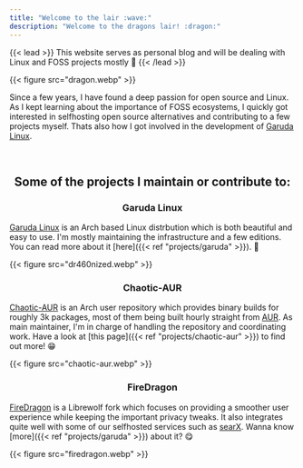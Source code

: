 ```yaml
---
title: "Welcome to the lair :wave:"
description: "Welcome to the dragons lair! :dragon:"
---
```


{{< lead >}}
This website serves as personal blog and will be dealing with Linux and FOSS projects mostly :eagle:
{{< /lead >}}

{{< figure src="dragon.webp" >}}

Since a few years, I have found a deep passion for open source and Linux. As I kept learning about the importance of FOSS ecosystems, I quickly got interested in selfhosting open source alternatives and contributing to a few projects myself. Thats also how I got involved in the development of [Garuda Linux](https://garudalinux.org).


<br>
<center>
 <h2> Some of the projects I maintain or contribute to: </h2>
</center>


<center>
 <h3> Garuda Linux </h3>
</center>

[Garuda Linux](https://garudalinux.org) is an Arch based Linux distrbution which is both beautiful and easy to use. I'm mostly maintaining the infrastructure and a few editions. You can read more about it [here]({{< ref "projects/garuda" >}}). :eagle:

{{< figure src="dr460nized.webp" >}}


<center>
 <h3> Chaotic-AUR </h3>
</center>

[Chaotic-AUR](https://aur.chaotic.cx) is an Arch user repository which provides binary builds for roughly 3k packages, most of them being built hourly straight from [AUR](https://aur.archlinux.org). As main maintainer, I'm in charge of handling the repository and coordinating work. Have a look at [this page]({{< ref "projects/chaotic-aur" >}}) to find out more! :grin:

{{< figure src="chaotic-aur.webp" >}}


<center>
 <h3> FireDragon </h3>
</center>

[FireDragon](https://github.com/dr460nf1r3/firedragon-browser) is a Librewolf fork which focuses on providing a smoother user experience while keeping the important privacy tweaks. It also integrates quite well with some of our selfhosted services such as [searX](https://searx.garudalinux.org). Wanna know [more]({{< ref "projects/garuda" >}})  about it? :yum:

{{< figure src="firedragon.webp" >}}
